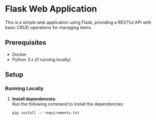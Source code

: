 # Flask Web Application

This is a simple web application using Flask, providing a RESTful API with basic CRUD operations for managing items.

## Prerequisites

- Docker
- Python 3.x (if running locally)

## Setup

### Running Locally

1. **Install dependencies**:  
   Run the following command to install the dependencies:
   ```bash
   pip install -r requirements.txt

